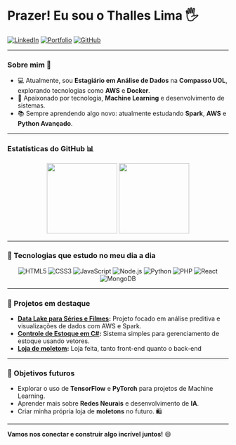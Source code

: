 # Prazer! Eu sou o Thalles Lima 🖐️

[![LinkedIn](https://img.shields.io/badge/-LinkedIn-0077B5?style=for-the-badge&logo=linkedin&logoColor=white)](https://www.linkedin.com/in/thalles-lima-aa8a37194/)
[![Portfolio](https://img.shields.io/badge/-Portfolio-000?style=for-the-badge&logo=vercel&logoColor=white)](https://thalles-portfolio.vercel.app/)
[![GitHub](https://img.shields.io/badge/-GitHub-181717?style=for-the-badge&logo=github&logoColor=white)](https://github.com/ThallesLima3301)

---

### Sobre mim 🚀
- 💻 Atualmente, sou **Estagiário em Análise de Dados** na **Compasso UOL**, explorando tecnologias como **AWS** e **Docker**.
- 🌟 Apaixonado por tecnologia, **Machine Learning** e desenvolvimento de sistemas.
- 📚 Sempre aprendendo algo novo: atualmente estudando **Spark**, **AWS** e **Python Avançado**.

---

### Estatísticas do GitHub 📊
<div align="center">
  <img height="160em" src="https://github-readme-stats.vercel.app/api?username=ThallesLima3301&show_icons=true&theme=radical" />
  <img height="160em" src="https://github-readme-stats.vercel.app/api/top-langs/?username=ThallesLima3301&layout=compact&theme=radical" />
</div>

---

### 🌟 Tecnologias que estudo no meu dia a dia
<div align="center">
  <img src="https://img.shields.io/badge/HTML5-E34F26?style=for-the-badge&logo=html5&logoColor=white" alt="HTML5" />
  <img src="https://img.shields.io/badge/CSS3-1572B6?style=for-the-badge&logo=css3&logoColor=white" alt="CSS3" />
  <img src="https://img.shields.io/badge/JavaScript-F7DF1E?style=for-the-badge&logo=javascript&logoColor=black" alt="JavaScript" />
  <img src="https://img.shields.io/badge/Node.js-43853D?style=for-the-badge&logo=node.js&logoColor=white" alt="Node.js" />
  <img src="https://img.shields.io/badge/Python-14354C?style=for-the-badge&logo=python&logoColor=white" alt="Python" />
  <img src="https://img.shields.io/badge/PHP-777BB4?style=for-the-badge&logo=php&logoColor=white" alt="PHP" />
  <img src="https://img.shields.io/badge/React-20232A?style=for-the-badge&logo=react&logoColor=61DAFB" alt="React" />
  <img src="https://img.shields.io/badge/MongoDB-4EA94B?style=for-the-badge&logo=mongodb&logoColor=white" alt="MongoDB" />
</div>

---

### 📌 Projetos em destaque
- **[Data Lake para Séries e Filmes](https://github.com/ThallesLima3301/data-lake-movies-series):**
  Projeto focado em análise preditiva e visualizações de dados com AWS e Spark.
- **[Controle de Estoque em C#](https://github.com/ThallesLima3301/controle-estoque):**
  Sistema simples para gerenciamento de estoque usando vetores.
- **[Loja de moletom](https://github.com/ThallesLima3301/Loja):**
  Loja feita, tanto front-end quanto o back-end

---

### 🎯 Objetivos futuros
- Explorar o uso de **TensorFlow** e **PyTorch** para projetos de Machine Learning.
- Aprender mais sobre **Redes Neurais** e desenvolvimento de **IA**.
- Criar minha própria loja de **moletons** no futuro. 🛍️

---


**Vamos nos conectar e construir algo incrível juntos!** 😄
